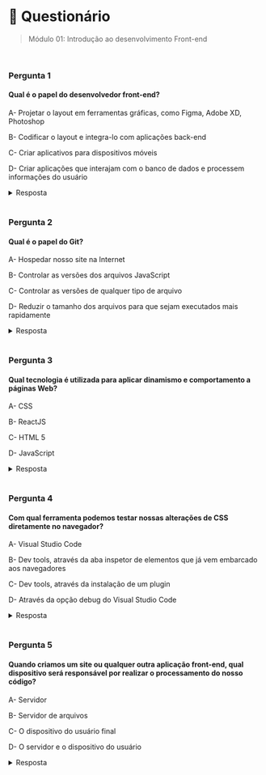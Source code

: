 # 📌 Questionário
>Módulo 01: Introdução ao desenvolvimento Front-end

<br>

### Pergunta 1
#### Qual é o papel do desenvolvedor front-end?
A- Projetar o layout em ferramentas gráficas, como Figma, Adobe XD, Photoshop

B- Codificar o layout e integra-lo com aplicações back-end

C- Criar aplicativos para dispositivos móveis

D- Criar aplicações que interajam com o banco de dados e processem informações do usuário

<details>
    <summary>Resposta</summary>

    Codificar o layout e integra-lo com aplicações back-end
    
    Essa opção está correta. O desenvolvedor front-end é responsável por codificar o layout do site ou aplicativo, usando HTML, CSS e JavaScript. Além disso, eles trabalham em estreita colaboração com os desenvolvedores back-end para integrar o front-end com as funcionalidades e dados fornecidos pelo back-end.

</details>

<br>

### Pergunta 2
#### Qual é o papel do Git?
A- Hospedar nosso site na Internet

B- Controlar as versões dos arquivos JavaScript

C- Controlar as versões de qualquer tipo de arquivo

D- Reduzir o tamanho dos arquivos para que sejam executados mais rapidamente

<details>
    <summary>Resposta</summary>
    
    Controlar as versões de qualquer tipo de arquivo
    
    Essa opção está correta. O Git é capaz de controlar as versões de qualquer tipo de arquivo em um projeto de desenvolvimento de software, não se limitando apenas a arquivos JavaScript. É uma ferramenta poderosa para controlar o histórico de alterações, colaborar com outros desenvolvedores e gerenciar versões de arquivos em um projeto.
    
</details>

<br>

### Pergunta 3
#### Qual tecnologia é utilizada para aplicar dinamismo e comportamento a páginas Web?
A- CSS

B- ReactJS

C- HTML 5

D- JavaScript

<details>
    <summary>Resposta</summary>
    
    JavaScript

    Essa opção está correta. O JavaScript é uma linguagem de programação amplamente utilizada para adicionar interatividade, dinamismo e comportamento a páginas web. Com JavaScript, é possível manipular elementos HTML, responder a eventos, fazer requisições a servidores, validar formulários e muito mais.
    
</details>

<br>

### Pergunta 4
#### Com qual ferramenta podemos testar nossas alterações de CSS diretamente no navegador?
A- Visual Studio Code

B- Dev tools, através da aba inspetor de elementos que já vem embarcado aos navegadores

C- Dev tools, através da instalação de um plugin

D- Através da opção debug do Visual Studio Code

<details>
    <summary>Resposta</summary>
    
    Dev tools, através da aba inspetor de elementos que já vem embarcado aos navegadores

    Essa opção está correta. Os navegadores modernos, como o Google Chrome, Mozilla Firefox e Microsoft Edge, vêm com ferramentas de desenvolvedor embutidas, conhecidas como "Dev Tools" ou "Ferramentas de Desenvolvedor". Essas ferramentas permitem inspecionar e modificar o HTML, CSS e JavaScript de uma página em tempo real. Por meio da aba "Inspetor de Elementos", é possível testar alterações de CSS, adicionar novas regras, modificar estilos existentes e ver os resultados instantaneamente no navegador.
</details>

<br>

### Pergunta 5
#### Quando criamos um site ou qualquer outra aplicação front-end, qual dispositivo será responsável por realizar o processamento do nosso código?
A- Servidor

B- Servidor de arquivos

C- O dispositivo do usuário final

D- O servidor e o dispositivo do usuário

<details>
    <summary>Resposta</summary>
    
    O dispositivo do usuário final

    Ao desenvolver uma aplicação front-end, como um site, o código é enviado do servidor para o dispositivo do usuário, seja um computador, tablet ou smartphone. O dispositivo do usuário é responsável por interpretar e processar esse código para exibir a interface e executar as funcionalidades da aplicação. ortanto, a resposta correta é a opção "O dispositivo do usuário final", uma vez que é no dispositivo do usuário que o código front-end é interpretado e processado, resultando na interface e funcionalidades da aplicação sendo exibidas ao usuário.
</details>